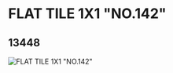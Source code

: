# FLAT TILE 1X1 "NO.142"
## 13448
![FLAT TILE 1X1 "NO.142"](https://lc-www-live-s.legocdn.com/media/bricks/5/2/6029830.jpg)